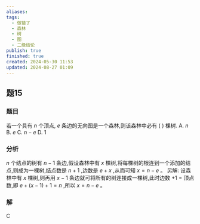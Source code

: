 ```yaml
---
aliases: 
tags:
  - 做错了
  - 森林
  - 树
  - 图
  - 二级结论
publish: true
finished: true
created: 2024-05-30 11:53
updated: 2024-08-27 01:09
---
```

## 题15
### 题目
若一个具有 $n$ 个顶点, $e$ 条边的无向图是一个森林,则该森林中必有 ( ) 棵树.
A. $n$ 
B. $e$ 
C. $n - e$ 
D. 1
### 分析
$n$ 个结点的树有 $n - 1$ 条边,假设森林中有 $x$ 棵树,将每棵树的根连到一个添加的结点,则成为一棵树,结点数是 $n + 1$ ,边数是 $e + x$ ,从而可知 $x = n - e$ 。
另解: 设森林中有 $x$ 棵树,则再用 $x - 1$ 条边就可将所有的树连接成一棵树,此时边数 +1 = 顶点数,即 $e + ( {x - 1})  + 1 = n$ ,所以 $x = n - e$ 。
### 解
C